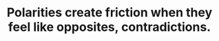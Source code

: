 ---
title: Polarities create friction when they feel like opposites, contradictions.
tags: nondual daoism opposites
---